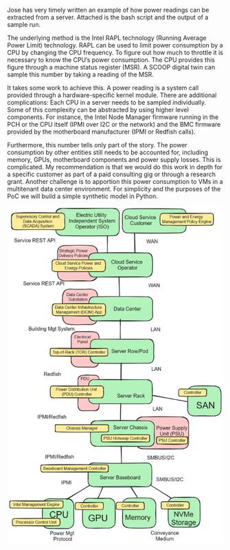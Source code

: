 Jose has very timely written an example of how power readings can be extracted from a server.  Attached is the bash script and the output of a sample run.

 

The underlying method is the Intel RAPL technology (Running Average Power Limit) technology.  RAPL can be used to limit power consumption by a CPU by changing the CPU frequency.  To figure out how much to throttle it is necessary to know the CPU’s power consumption.  The CPU provides this figure through a machine status register (MSR).  A SCOOP digital twin can sample this number by taking a reading of the MSR.

 

It takes some work to achieve this.  A power reading is a system call provided through a hardware-specific kernel module.  There are additional complications:  Each CPU in a server needs to be sampled individually.  Some of this complexity can be abstracted by using higher level components.  For instance, the Intel Node Manager firmware running in the PCH or the CPU itself (IPMI over I2C or the network) and the BMC firmware provided by the motherboard manufacturer (IPMI or Redfish calls).

 

Furthermore, this number tells only part of the story.  The power consumption by other entities still needs to be accounted for, including memory, GPUs, motherboard components and power supply losses.  This is complicated.  My recommendation is that we would do this work in depth for a specific customer as part of a paid consulting gig or through a research grant.  Another challenge is to apportion this power consumption to VMs in a multitenant data center environment.   For simplicity and the purposes of the PoC we will build a simple synthetic model in Python.

![alt text](sample_cpu_power_reading/DC_digital_twin.png)